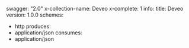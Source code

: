 swagger: "2.0"
x-collection-name: Deveo
x-complete: 1
info:
  title: Deveo
  version: 1.0.0
schemes:
- http
produces:
- application/json
consumes:
- application/json